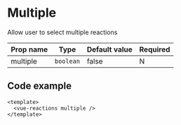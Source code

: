 # Multiple

Allow user to select multiple reactions

| Prop name | Type      | Default value | Required |
|-----------|-----------|---------------|----------|
| multiple  | `boolean` | false         | N        |

## Code example

```vue
<template>
  <vue-reactions multiple />
</template>
```
